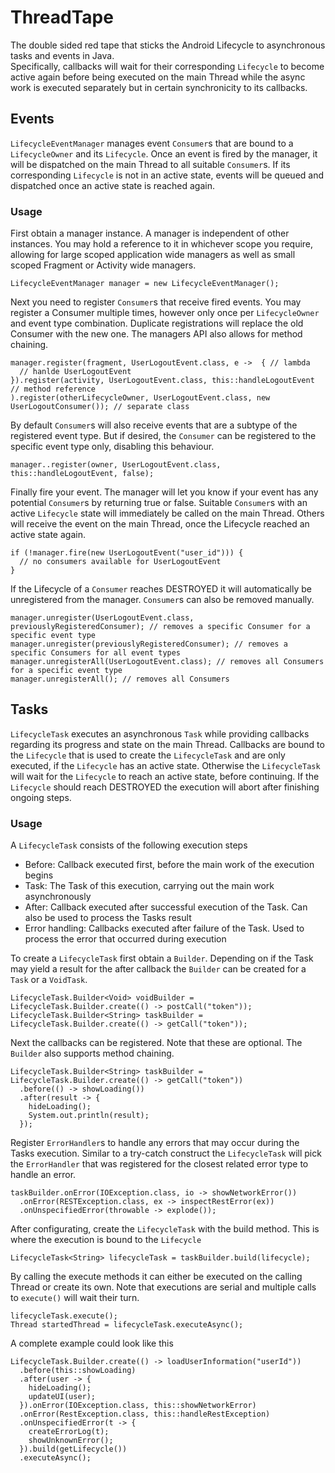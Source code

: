 # ThreadTape

The double sided red tape that sticks the Android Lifecycle to asynchronous tasks and events in
Java.<br>
Specifically, callbacks will wait for their corresponding ``Lifecycle`` to become active again
before being executed on the main Thread while the async work is executed separately but in certain
synchronicity to its callbacks.

## Events

``LifecycleEventManager`` manages event ``Consumer``s that are bound to a ``LifecycleOwner`` and
its ``Lifecycle``. Once an event is fired by the manager, it will be dispatched on the main Thread
to all suitable ``Consumer``s.
If its corresponding ``Lifecycle`` is not in an active state, events will be queued and dispatched
once an active state is reached again.

### Usage

First obtain a manager instance. A manager is independent of other instances. You may hold a
reference to it in whichever scope you require, allowing for large scoped application wide managers
as well as small scoped Fragment or Activity wide managers.

~~~
LifecycleEventManager manager = new LifecycleEventManager();
~~~

Next you need to register ``Consumer``s that receive fired events. You may register a Consumer
multiple times, however only once per ``LifecycleOwner`` and event type combination. Duplicate
registrations will replace the old Consumer with the new one.
The managers API also allows for method chaining.

~~~
manager.register(fragment, UserLogoutEvent.class, e ->  { // lambda
  // hanlde UserLogoutEvent
}).register(activity, UserLogoutEvent.class, this::handleLogoutEvent // method reference
).register(otherLifecycleOwner, UserLogoutEvent.class, new UserLogoutConsumer()); // separate class
~~~

By default ``Consumer``s will also receive events that are a subtype of the registered event type.
But if desired, the ``Consumer`` can be registered to the specific event type only, disabling this
behaviour.

~~~
manager..register(owner, UserLogoutEvent.class, this::handleLogoutEvent, false);
~~~

Finally fire your event. The manager will let you know if your event has any potential ``Consumer``s
by returning true or false. Suitable ``Consumer``s with an active ``Lifecycle`` state will
immediately be called on the main Thread. Others will receive the event on the main Thread,
once the Lifecycle reached an active state again.

~~~
if (!manager.fire(new UserLogoutEvent("user_id"))) {
  // no consumers available for UserLogoutEvent
}
~~~

If the Lifecycle of a ``Consumer`` reaches DESTROYED it will automatically be unregistered from the
manager. ``Consumer``s can also be removed manually.

~~~
manager.unregister(UserLogoutEvent.class, previouslyRegisteredConsumer); // removes a specific Consumer for a specific event type
manager.unregister(previouslyRegisteredConsumer); // removes a specific Consumers for all event types
manager.unregisterAll(UserLogoutEvent.class); // removes all Consumers for a specific event type
manager.unregisterAll(); // removes all Consumers
~~~

## Tasks

``LifecycleTask`` executes an asynchronous ``Task`` while providing callbacks regarding its progress
and state on the main Thread. Callbacks are bound to the ``Lifecycle`` that is used to create
the ``LifecycleTask`` and are only executed, if the ``Lifecycle``
has an active state. Otherwise the ``LifecycleTask`` will wait for the ``Lifecycle`` to reach an
active state, before continuing. If the ``Lifecycle`` should reach DESTROYED the execution will
abort after finishing ongoing steps.

### Usage

A ``LifecycleTask`` consists of the following execution steps
<ul>
  <li>Before: Callback executed first, before the main work of the execution begins</li>
  <li>Task: The Task of this execution, carrying out the main work asynchronously</li>
  <li>After: Callback executed after successful execution of the Task. Can also be used to process the Tasks result</li>
  <li>Error handling: Callbacks executed after failure of the Task. Used to process the error that occurred during execution</li>
</ul>

To create a ``LifecycleTask`` first obtain a ``Builder``. Depending on if the Task may yield a
result for the after callback the ``Builder`` can be created for a ``Task`` or a ``VoidTask``.

~~~
LifecycleTask.Builder<Void> voidBuilder = LifecycleTask.Builder.create(() -> postCall("token"));
LifecycleTask.Builder<String> taskBuilder = LifecycleTask.Builder.create(() -> getCall("token"));
~~~

Next the callbacks can be registered. Note that these are optional. The ``Builder`` also supports
method chaining.

~~~
LifecycleTask.Builder<String> taskBuilder = LifecycleTask.Builder.create(() -> getCall("token"))
  .before(() -> showLoading())
  .after(result -> {
    hideLoading();
    System.out.println(result);
  });
~~~

Register ``ErrorHandler``s to handle any errors that may occur during the Tasks execution. Similar
to a try-catch construct the ``LifecycleTask`` will pick the ``ErrorHandler`` that was registered
for the closest related error type to handle an error.

~~~
taskBuilder.onError(IOException.class, io -> showNetworkError())
  .onError(RESTException.class, ex -> inspectRestError(ex))
  .onUnspecifiedError(throwable -> explode());
~~~

After configurating, create the ``LifecycleTask`` with the build method. This is where the execution
is bound to the ``Lifecycle``

~~~
LifecycleTask<String> lifecycleTask = taskBuilder.build(lifecycle);
~~~

By calling the execute methods it can either be executed on the calling Thread or create its own.
Note that executions are serial and multiple calls to ``execute()`` will wait their turn.

~~~
lifecycleTask.execute();
Thread startedThread = lifecycleTask.executeAsync();
~~~

A complete example could look like this

~~~
LifecycleTask.Builder.create(() -> loadUserInformation("userId"))
  .before(this::showLoading)
  .after(user -> {
    hideLoading();
    updateUI(user);
  }).onError(IOException.class, this::showNetworkError)
  .onError(RestException.class, this::handleRestException)
  .onUnspecifiedError(t -> {
    createErrorLog(t);
    showUnknownError();
  }).build(getLifecycle())
  .executeAsync();
~~~
